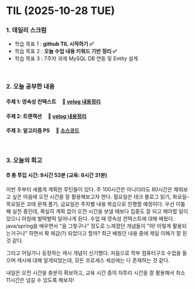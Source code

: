 # TIL (2025-10-28 TUE)

### 1. 데일리 스크럼

- 학습 목표 1 : **github TIL 시작하기 ✅**
- 학습 목표 2 : **오늘 수업 내용 키워드 기반 정리 ✅**
- 학습 목표 3 : 7주차 과제 MySQL DB 연동 및 Entity 설계

<br>

### 2. 오늘 공부한 내용
#### 주제 1: 영속성 컨텍스트 &nbsp; &nbsp; 🔗 [velog 내용정리](https://velog.io/@yeonjiyooo_/JPA-%EC%98%81%EC%86%8D%EC%84%B1-%EC%BB%A8%ED%85%8D%EC%8A%A4%ED%8A%B8)
#### 주제 2: 트랜잭션 &nbsp; &nbsp; 🔗 [velog 내용정리](https://velog.io/@yeonjiyooo_/Spring-%ED%8A%B8%EB%9E%9C%EC%9E%AD%EC%85%98)
#### 주제 3: 알고리즘 PS  &nbsp; &nbsp; 🔗 [소스코드](https://github.com/jiyeonyooo/algorithm-problem-solving/blob/main/%EB%B0%B1%EC%A4%80/17266_%EC%96%B4%EB%91%90%EC%9A%B4%EA%B5%B4%EB%8B%A4%EB%A6%AC.cpp)

<br>


### 3.  오늘의 회고
#### ⏰ 총 투입 시간: 9시간 53분 (교육: 6시간 31분)

이번 주부터 새롭게 계획한 루틴들이 있다. 주 100시간은 아니더라도 80시간은 채워보고 싶은 마음에 오전 시간을 잘 활용해보고자 한다.
월요일은 테크 블로그 읽기, 화요일-목요일은 코테 문제 풀기, 금요일은 주차별 내용 복습으로 진행할 예정이다.
우선 이틀 째 실천 중인데, 확실히 계획 없이 오전 시간을 보낼 때보다 집중도 잘 되고 해야할 일이 있으니 아침에 벌떡벌떡 일어나게 된다.
수업 때 영속성 컨텍스트에 대해 배웠다. java/spring을 배우면서 "음 그렇구나" 정도로 느껴졌던 개념들이 "아! 이렇게 활용되는거구나" 하면서 확 체감(?) 되었다고 할까? 최근 배웠던 내용 중에 제일 이해가 잘 된 것 같다.

그리고 어딜가나 등장하는 캐시 개념이 신기했다. 처음으로 학부 컴퓨터구조 수업을 들으며 캐시에 대해 알게되었는데, 모든 프로세스 세상에는 다 존재하는 것 같다.

내일은 오전 시간을 충분히 확보하고, 교육 시간 중의 자투리 시간을 잘 활용해서 최소 11시간은 넘길 수 있도록 해보자!

